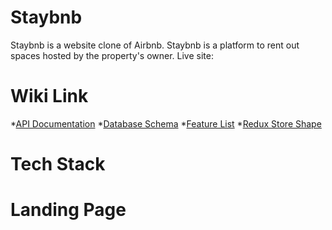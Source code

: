 # Staybnb
Staybnb is a website clone of Airbnb. Staybnb is a platform to rent out spaces hosted by the property's owner.
Live site: 

# Wiki Link
*[API Documentation](https://github.com/snowywombat/API-project/wiki/API-Documentation)
*[Database Schema](https://github.com/snowywombat/API-project/wiki/Database-Schema)
*[Feature List](https://github.com/snowywombat/API-project/wiki/Feature-List)
*[Redux Store Shape](https://github.com/snowywombat/API-project/wiki/Redux-Store-Shape)

# Tech Stack

# Landing Page
